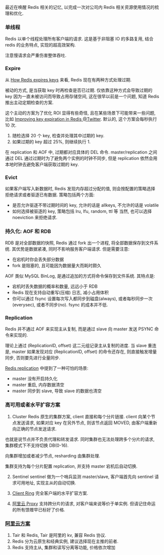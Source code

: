 最近在唤醒 Redis 相关的记忆, 以完成一次对公司内 Redis 相关资源使用情况的梳理和优化.

### 单线程
Redis 以单个线程处理所有客户端的请求.
这是基于非阻塞 IO 的多路复用, 结合 redis 的业务特点, 实现的超高效架构.

注意慢请求会严重伤害整体吞吐.

### Expire
从 [How Redis expires keys](https://redis.io/commands/expire/#how-redis-expires-keys) 来看,
Redis 现在有两种方式处理过期.

被动的方式, 是当获取 key 时再检查是否已过期.
仅依靠这种方式会导致过期的 key 因为一直未被访问而导致占用存储空间, 这在很早以前是一个问题,
知道 Redis 推出主动定期检查的方案.

这个主动的方案为了优化 ROI 显得有些奇怪, 且在某些场景下可能带来一些问题, 比如
[Improving key expiration in Redis @Twitter](https://blog.twitter.com/engineering/en_us/topics/infrastructure/2019/improving-key-expiration-in-redis).
默认的, 这个方案会每秒执行 10 次.
1. 随检选择 20 个 key, 检查并处理其中过期的 key.
2. 如果过期的 key 超过 25%, 则继续执行 1.

在 replication 和 AOF 中, 过期都对应具体的 DEL 命令.
master/replication 之间通过 DEL 通过过期时为了避免两个实例的时钟不同步,
但是 replication 依然会用本地时钟去避免客户端获取过期的 key.

### Evict
如果客户端写入新数据时, Redis 发现内存超过分配的值, 则会按配置的策略选择拒绝请求或者驱逐已有数据.
策略包括两个方面:
- 是否允许驱逐不带过期时间的 key, 允许的话是 allkeys, 不允许的话是 volatile
- 如何选择被驱逐的 key, 策略包括 lru, lfu, random, ttl 等
当然, 也可以选择 noeviction 来拒绝请求.

### 持久化: AOF 和 RDB
RDB 是对全部数据的快照, Redis 通过 fork 出一个进程, 将全部数据保存到文件系统.
其优势是数据紧凑, 同时不影响服务客户端请求. 但是需要注意:
- 在宕机时你会丢失部分数据
- fork 是阻塞的, 且可能因为数据量大而耗时颇久

AOF 类似 MySQL BinLog, 是通过追加的方式将命令保存到文件系统. 其特点是:
- 宕机时丢失数据的概率和数量, 远远小于 RDB
- Redis 现在支持自动重写(压缩) 日志, 减小占用体积
- 你可以通过 fsync 设置每次写入都同步到磁盘(always), 或者每秒同步一次(everysec), 或者不同步(no). fsync 的成本并不低.

### Replication
Redis 并不通过 AOF 来实现主从复制, 而是通过 slave 向 master 发送 PSYNC 命令来实现的.

理论上通过 (ReplicationID, offset) 这二元组记录主从复制的进度.
当 slave 重连是, master 如果发现对应 (ReplicationID, offset) 的命令还存在, 则直接触发增量同步,
否则要先进行全量同步.

[Redis replication](https://redis.io/docs/management/replication/) 中提到了一种可怕的场景:
- master 没有开启持久化
- master 重启, 内存数据清空
- master 同步到 slave, 导致 slave 的数据也清空

### 高可用或者水平扩容方案
1. Cluster
Redis 原生的集群方案, client 直接和每个分片链接.
client 向某个节点发送请求, 如果对应 key 在另外节点,
则该节点返回 MOVED, 由客户端重新向正确的节点发送请求.

也就是说节点并不负责代理和转发请求. 同时集群也无法处理跨多个分片的请求, 集群模式下不支持切换 DB(0-16).

向集群增加或者减少节点, resharding 由集群处理.

集群支持为每个分片配置 replication, 并支持 master 宕机后自动切换.

2. Sentinel
sentinel 做为一个哨兵监测 master/slave,
客户端首先向 sentinel 请求可用地址, 实现主从的自动切换.

3. [Client Ring](https://redis.uptrace.dev/guide/ring.html)
完全客户端的水平扩容方案.

4. [阿里云 Proxy](https://help.aliyun.com/zh/redis/product-overview/features-of-proxy-nodes)
支持跨分片的请求, 对客户端来说等价于单实例.
但请记住命运的所有馈赠早已标好了价格.

### [阿里云方案](https://help.aliyun.com/zh/redis/product-overview/product-introduction)
1. Tair 和 Redis, Tair 是阿里的 kv, 兼容 Redis 协议.
2. Redis 分为云原生和经典实例, 建议选择现在主推的前者.
3. Redis 支持主从, 集群和读写分离等功能, 价格依次增加
